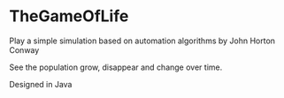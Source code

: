 # TheGameOfLife
Play a simple simulation based on automation algorithms by John Horton Conway 

See the population grow, disappear and change over time. 

Designed in Java
